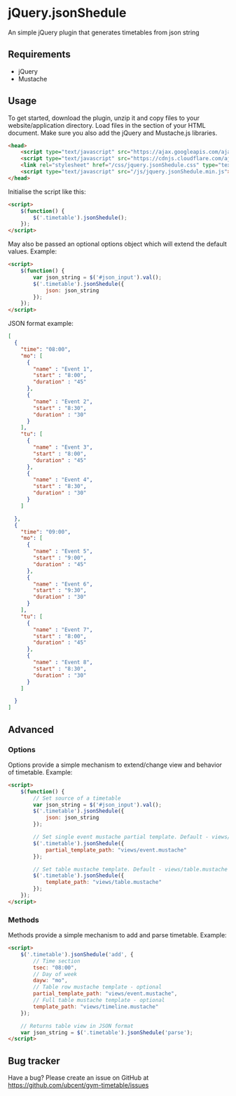 # jQuery.jsonShedule
An simple jQuery plugin that generates timetables from json string

## Requirements
* jQuery
* Mustache

## Usage
To get started, download the plugin, unzip it and copy files to your website/application directory. Load files in the section of your HTML document. Make sure you also add the jQuery and Mustache.js libraries.
```html
<head>
    <script type="text/javascript" src="https://ajax.googleapis.com/ajax/libs/jquery/2.1.3/jquery.min.js"></script>
    <script type="text/javascript" src="https://cdnjs.cloudflare.com/ajax/libs/mustache.js/2.1.3/mustache.min.js"></script>
    <link rel="stylesheet" href="/css/jquery.jsonShedule.css" type="text/css" media="screen" />
    <script type="text/javascript" src="/js/jquery.jsonShedule.min.js"></script>
</head>
```
Initialise the script like this:
```html
<script>
	$(function() {
		$('.timetable').jsonShedule();
	});
</script>
```
May also be passed an optional options object which will extend the default values. Example:
```html
<script>
	$(function() {
		var json_string = $('#json_input').val();
		$('.timetable').jsonShedule({
			json: json_string
		});
	});
</script>
```
JSON format example:
```json
[
  {
    "time": "08:00",
    "mo": [
      {
      	"name" : "Event 1",
        "start" : "8:00",
        "duration" : "45"
      },
      {
      	"name" : "Event 2",
        "start" : "8:30",
        "duration" : "30"
      }
    ],
    "tu": [
      {
      	"name" : "Event 3",
        "start" : "8:00",
        "duration" : "45"
      },
      {
      	"name" : "Event 4",
        "start" : "8:30",
        "duration" : "30"
      }
    ]

  },
  {
    "time": "09:00",
    "mo": [
      {
      	"name" : "Event 5",
        "start" : "9:00",
        "duration" : "45"
      },
      {
      	"name" : "Event 6",
        "start" : "9:30",
        "duration" : "30"
      }
    ],
    "tu": [
      {
      	"name" : "Event 7",
        "start" : "8:00",
        "duration" : "45"
      },
      {
      	"name" : "Event 8",
        "start" : "8:30",
        "duration" : "30"
      }
    ]

  }
]
```
## Advanced
### Options
Options provide a simple mechanism to extend/change view and behavior of timetable. Example:
```html
<script>
	$(function() {
		// Set source of a timetable
		var json_string = $('#json_input').val();
		$('.timetable').jsonShedule({
			json: json_string
		});

		// Set single event mustache partial template. Default - views/event.mustache
		$('.timetable').jsonShedule({
			partial_template_path: "views/event.mustache"
		});

		// Set table mustache template. Default - views/table.mustache
		$('.timetable').jsonShedule({
			template_path: "views/table.mustache"
		});
	});
</script>
```
### Methods
Methods provide a simple mechanism to add and parse timetable. Example:
```html
<script>
	$('.timetable').jsonShedule('add', {
		// Time section
		tsec: "08:00",
		// Day of week
		dayw: "mo",
		// Table row mustache template - optional
		partial_template_path: "views/event.mustache",
		// Full table mustache template - optional
		template_path: "views/timeline.mustache"
	});

	// Returns table view in JSON format
	var json_string = $('.timetable').jsonShedule('parse');
</script>
```
## Bug tracker
Have a bug? Please create an issue on GitHub at https://github.com/ubcent/gym-timetable/issues